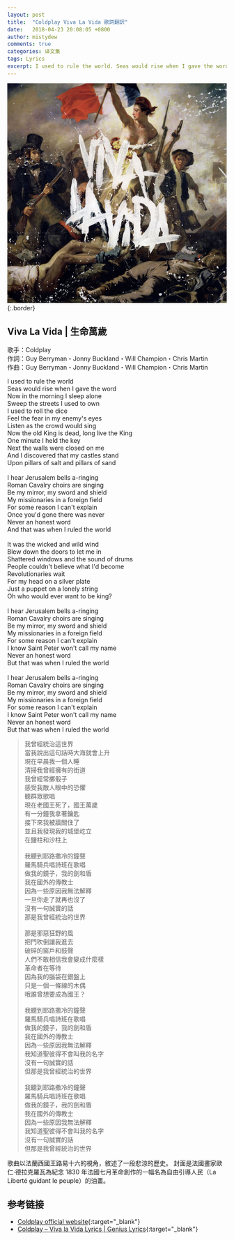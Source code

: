 ```yaml
---
layout: post
title:  "Coldplay Viva La Vida 歌詞翻訳"
date:   2018-04-23 20:08:05 +0800
author: mistydew
comments: true
categories: 译文集
tags: Lyrics
excerpt: I used to rule the world. Seas would rise when I gave the word. Now in the morning I sleep alone. Sweep the streets I used to own.
---
```

![Viva La Vida](/assets/images/cover/misc/Viva%20La%20Vida.jpg){:.border}

## Viva La Vida | 生命萬歲

歌手：Coldplay<br>
作詞：Guy Berryman・Jonny Buckland・Will Champion・Chris Martin<br>
作曲：Guy Berryman・Jonny Buckland・Will Champion・Chris Martin

<div class="lyric-original">
<p>
I used to rule the world<br>
Seas would rise when I gave the word<br>
Now in the morning I sleep alone<br>
Sweep the streets I used to own<br>
I used to roll the dice<br>
Feel the fear in my enemy's eyes<br>
Listen as the crowd would sing<br>
Now the old King is dead, long live the King<br>
One minute I held the key<br>
Next the walls were closed on me<br>
And I discovered that my castles stand<br>
Upon pillars of salt and pillars of sand<br>
<br>
I hear Jerusalem bells a-ringing<br>
Roman Cavalry choirs are singing<br>
Be my mirror, my sword and shield<br>
My missionaries in a foreign field<br>
For some reason I can't explain<br>
Once you'd gone there was never<br>
Never an honest word<br>
And that was when I ruled the world<br>
<br>
It was the wicked and wild wind<br>
Blew down the doors to let me in<br>
Shattered windows and the sound of drums<br>
People couldn't believe what I'd become<br>
Revolutionaries wait<br>
For my head on a silver plate<br>
Just a puppet on a lonely string<br>
Oh who would ever want to be king?<br>
<br>
I hear Jerusalem bells a-ringing<br>
Roman Cavalry choirs are singing<br>
Be my mirror, my sword and shield<br>
My missionaries in a foreign field<br>
For some reason I can't explain<br>
I know Saint Peter won't call my name<br>
Never an honest word<br>
But that was when I ruled the world<br>
<br>
I hear Jerusalem bells a-ringing<br>
Roman Cavalry choirs are singing<br>
Be my mirror, my sword and shield<br>
My missionaries in a foreign field<br>
For some reason I can't explain<br>
I know Saint Peter won't call my name<br>
Never an honest word<br>
But that was when I ruled the world
</p>
</div>

<div class="lyric-translation">
<blockquote>
我曾經統治這世界<br>
當我說出這句話時大海就會上升<br>
現在早晨我一個人睡<br>
清掃我曾經擁有的街道<br>
我曾經常擲骰子<br>
感受我敵人眼中的恐懼<br>
聽群眾歌唱<br>
現在老國王死了，國王萬歲<br>
有一分鐘我拿著鑰匙<br>
接下來我被牆關住了<br>
並且我發現我的城堡屹立<br>
在鹽柱和沙柱上<br>
<br>
我聽到耶路撒冷的鐘聲<br>
羅馬騎兵唱詩班在歌唱<br>
做我的鏡子，我的劍和盾<br>
我在國外的傳教士<br>
因為一些原因我無法解釋<br>
一旦你走了就再也沒了<br>
沒有一句誠實的話<br>
那是我曾經統治的世界<br>
<br>
那是邪惡狂野的風<br>
把門吹倒讓我進去<br>
破碎的窗戶和鼓聲<br>
人們不敢相信我會變成什麼樣<br>
革命者在等待<br>
因為我的腦袋在銀盤上<br>
只是一個一條線的木偶<br>
哦誰曾想要成為國王？<br>
<br>
我聽到耶路撒冷的鐘聲<br>
羅馬騎兵唱詩班在歌唱<br>
做我的鏡子，我的劍和盾<br>
我在國外的傳教士<br>
因為一些原因我無法解釋<br>
我知道聖彼得不會叫我的名字<br>
沒有一句誠實的話<br>
但那是我曾經統治的世界<br>
<br>
我聽到耶路撒冷的鐘聲<br>
羅馬騎兵唱詩班在歌唱<br>
做我的鏡子，我的劍和盾<br>
我在國外的傳教士<br>
因為一些原因我無法解釋<br>
我知道聖彼得不會叫我的名字<br>
沒有一句誠實的話<br>
但那是我曾經統治的世界
</blockquote>
</div>

歌曲以法蘭西國王路易十六的視角，敘述了一段悲涼的歷史。
封面是法國畫家歐仁·德拉克羅瓦為紀念 1830 年法國七月革命創作的一幅名為自由引導人民（La Liberté guidant le peuple）的油畫。

## 参考链接

* [Coldplay official website](https://coldplay.com){:target="_blank"}
* [Coldplay – Viva la Vida Lyrics \| Genius Lyrics](https://genius.com/Coldplay-viva-la-vida-lyrics){:target="_blank"}
